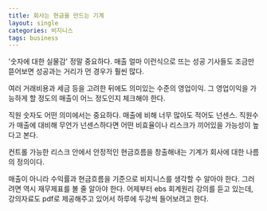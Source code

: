 ```yaml
---
title: 회사는 현금을 만드는 기계 
layout: single 
categories: 비지니스
tags: business 
---
```


'숫자에 대한 실물감' 정말 중요하다. 매출 얼마 이런식으로 뜨는 성공 기사들도 조금만 뜯어보면 성공과는 거리가 먼 경우가 훨씬 많다.

여러 거래비용과 세금 등을 고려한 뒤에도 의미있는 수준의 영업이익. 그 영업이익을 가능하게 할 정도의 매출이 어느 정도인지 체크해야 한다.

직원 숫자도 어떤 의미에서는 중요하다. 매출에 비해 너무 많아도 적어도 넌센스. 직원수가 매출에 대비해 무언가 넌센스하다면 어떤 비효율이나 리스크가 끼어있을 가능성이 높다고 본다.

컨트롤 가능한 리스크 안에서 안정적인 현금흐름을 창출해내는 기계가 회사에 대한 나름의 정의이다.

매출이 아니라 수익률과 현금흐름을 기준으로 비지니스를 생각할 수 알아야 한다. 그러려면 역시 재무제표를 볼 줄 알아야 한다. 어제부터 ebs 회계원리 강의를 듣고 있는데, 강의자료도 pdf로 제공해주고 있어서 하루에 두강씩 들어보려고 한다.









